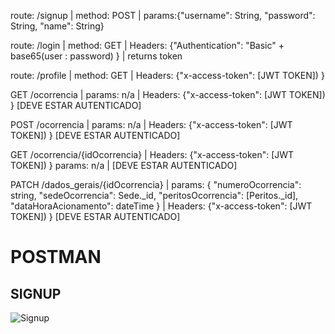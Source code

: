 route: /signup | method: POST | params:{"username": String, "password": String, "name": String}

route: /login | method: GET | Headers: {"Authentication": "Basic" + base65(user : password) } | returns token

route: /profile | method: GET | Headers: {"x-access-token": [JWT TOKEN]) }

GET /ocorrencia | params: n/a | Headers: {"x-access-token": [JWT TOKEN]) } [DEVE ESTAR AUTENTICADO]

POST /ocorrencia | params: n/a | Headers: {"x-access-token": [JWT TOKEN]) } [DEVE ESTAR AUTENTICADO]

GET /ocorrencia/{idOcorrencia} | Headers: {"x-access-token": [JWT TOKEN]) } params: n/a | [DEVE ESTAR AUTENTICADO]

PATCH /dados_gerais/{idOcorrencia} | params: 
{
    "numeroOcorrencia": string, 
    "sedeOcorrencia": Sede._id, 
    "peritosOcorrencia": [Peritos._id], 
    "dataHoraAcionamento": dateTime
}
 | Headers: {"x-access-token": [JWT TOKEN]) } [DEVE ESTAR AUTENTICADO]


# POSTMAN

## SIGNUP

![Signup](signup.gif)